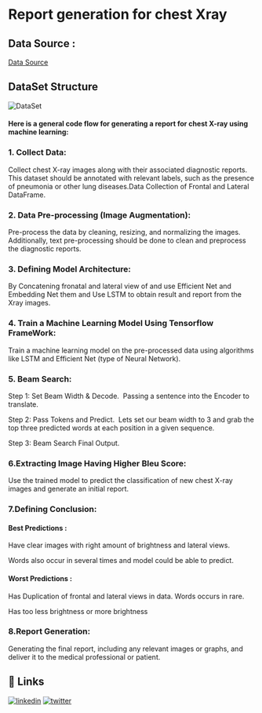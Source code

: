 # Report generation for chest Xray

## Data Source :
[Data Source](https://csciitd-my.sharepoint.com/:u:/g/personal/anz197518_iitd_ac_in/Eb9zDGmQzPZJhXcGzB_XZuYBv-Ra9DKj3kK6RkBoCKM0Ag?e=3o7WqG)


## DataSet Structure



![DataSet](https://user-images.githubusercontent.com/88238469/229770460-f887ca32-89b8-44d7-8eca-3af526302daf.PNG)



#### Here is a general code flow for generating a report for chest X-ray using machine learning:
### 1. Collect Data: 
Collect chest X-ray images along with their associated diagnostic reports. This dataset should be annotated with relevant labels, such as the presence of pneumonia or other lung diseases.Data Collection of Frontal and Lateral DataFrame.

### 2. Data Pre-processing (Image Augmentation): 
Pre-process the data by cleaning, resizing, and normalizing the images. Additionally, text pre-processing should be done to clean and preprocess the diagnostic reports.

### 3. Defining Model Architecture: 
By Concatening fronatal and lateral view of and use Efficient Net and Embedding Net them and Use LSTM to obtain result and report from the Xray images.

### 4. Train a Machine Learning Model Using Tensorflow FrameWork: 
Train a machine learning model on the pre-processed data using algorithms like LSTM and Efficient Net (type of Neural Network).

### 5. Beam Search: 
Step 1: Set Beam Width & Decode. ‍ Passing a sentence into the Encoder to translate.

Step 2: Pass Tokens and Predict. ‍ Lets set our beam width to 3 and grab the top three predicted words at each position in a given sequence.

Step 3: Beam Search Final Output. ‍

### 6.Extracting Image Having Higher Bleu Score: 
Use the trained model to predict the classification of new chest X-ray images and generate an initial report.


### 7.Defining Conclusion: 
#### Best Predictions :

Have clear images with right amount of brightness and lateral views.

Words also occur in several times and model could be able to predict.

#### Worst Predictions :

Has Duplication of frontal and lateral views in data.
Words occurs in rare.

Has too less brightness or more brightness


### 8.Report Generation: 
Generating the final report, including any relevant images or graphs, and deliver it to the medical professional or patient.
## 🔗 Links

[![linkedin](https://img.shields.io/badge/linkedin-0A66C2?style=for-the-badge&logo=linkedin&logoColor=white)](https://www.linkedin.com/in/rahul-kumar-7534111ab/)
[![twitter](https://img.shields.io/badge/twitter-1DA1F2?style=for-the-badge&logo=twitter&logoColor=white)](https://twitter.com/rahulkr54678274/)

